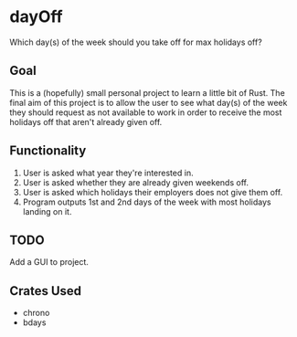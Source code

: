 # dayOff
Which day(s) of the week should you take off for max holidays off?
## Goal

This is a (hopefully) small personal project to learn a little bit of Rust. The final aim of this project is to allow the user to see what day(s) of the week they should request as not available to work in order to receive the most holidays off that aren't already given off.

## Functionality

1. User is asked what year they're interested in.
2. User is asked whether they are already given weekends off.
3. User is asked which holidays their employers does not give them off.
4. Program outputs 1st and 2nd days of the week with most holidays landing on it.
   
## TODO

Add a GUI to project.
## Crates Used

* chrono
* bdays